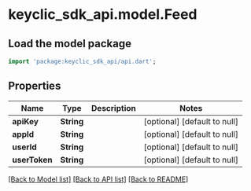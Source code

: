 # keyclic_sdk_api.model.Feed

## Load the model package
```dart
import 'package:keyclic_sdk_api/api.dart';
```

## Properties
Name | Type | Description | Notes
------------ | ------------- | ------------- | -------------
**apiKey** | **String** |  | [optional] [default to null]
**appId** | **String** |  | [optional] [default to null]
**userId** | **String** |  | [optional] [default to null]
**userToken** | **String** |  | [optional] [default to null]

[[Back to Model list]](../README.md#documentation-for-models) [[Back to API list]](../README.md#documentation-for-api-endpoints) [[Back to README]](../README.md)


